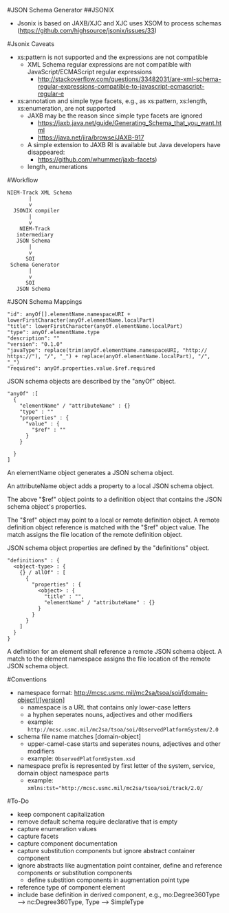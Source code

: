 #JSON Schema Generator
##JSONIX

  * Jsonix is based on JAXB/XJC and XJC uses XSOM to process schemas (https://github.com/highsource/jsonix/issues/33)

#Jsonix Caveats

  * xs:pattern is not supported and the expressions are not compatible
    * XML Schema regular expressions are not compatible with JavaScript/ECMAScript regular expressions
      * http://stackoverflow.com/questions/33482031/are-xml-schema-regular-expressions-compatible-to-javascript-ecmascript-regular-e
  * xs:annotation and simple type facets, e.g., as xs:pattern, xs:length, xs:enumeration, are not supported
    * JAXB may be the reason since simple type facets are ignored
      * https://jaxb.java.net/guide/Generating_Schema_that_you_want.html
      * https://java.net/jira/browse/JAXB-917
    * A simple extension to JAXB RI is available but Java developers have disappeared:
      * https://github.com/whummer/jaxb-facets)
    *   length, enumerations


#Workflow

  ```
  NIEM-Track XML Schema
         |        
         v
    JSONIX compiler
         |
         v
      NIEM-Track
     intermediary 
     JSON Schema 
         |
         v
        SOI
   Schema Generator
         |
         v
        SOI 
     JSON Schema
  ```
  
#JSON Schema Mappings

  ```
  "id": anyOf[].elementName.namespaceURI + lowerFirstCharacter(anyOf.elementName.localPart)
  "title": lowerFirstCharacter(anyOf.elementName.localPart)
  "type": anyOf.elementName.type
  "description": ""
  "version": "0.1.0"
  "javaType": replace(trim(anyOf.elementName.namespaceURI, "http:// https://"), "/", "_") + replace(anyOf.elementName.localPart), "/", "_")
  "required": anyOf.properties.value.$ref.required
  ```

JSON schema objects are described by the "anyOf" object.

  ```
  "anyOf" :[
    {
      "elementName" / "attributeName" : {}
      "type" : ""
      "properties" : {
        "value" : {
          "$ref" : ""  
        }
      }
      
    }
  ]
  ```
An elementName object generates a JSON schema object.  

An attributeName object adds a property to a local JSON schema object.

The above "$ref" object points to a definition object that contains the JSON schema object's properties.  

The "$ref" object may point to a local or remote definition object.  A remote definition object reference is matched with the "$ref" object value.  The match assigns the file location of the remote definition object.

JSON schema object properties are defined by the "definitions" object.

  ```
  "definitions" : {
    <object-type> : {
      {} / allOf" : [
        {
          "properties" : {
            <object> : {
              "title" : "",
              "elementName" / "attributeName" : {}
            }
          }
        }
      ]
    }
  }

  ```

A definition for an element shall reference a remote JSON schema object.  A match to the element namespace assigns the file location of the remote JSON schema object.

#Conventions

  * namespace format: http://mcsc.usmc.mil/mc2sa/tsoa/soi/[domain-object]/[version] 
    * namespace is a URL that contains only lower-case letters
    * a hyphen seperates nouns, adjectives and other modifiers
    * example: `http://mcsc.usmc.mil/mc2sa/tsoa/soi/ObservedPlatformSystem/2.0`
  * schema file name matches [domain-object]
    * upper-camel-case starts and seperates nouns, adjectives and other modifiers
    * example: `ObservedPlatformSystem.xsd`
  * namespace prefix is represented by first letter of the system, service, domain object namespace parts
    * example: `xmlns:tst="http://mcsc.usmc.mil/mc2sa/tsoa/soi/track/2.0/`


#To-Do
  * keep component capitalization
  * remove default schema require declarative that is empty
  * capture enumeration values
  * capture facets
  * capture component documentation
  * capture substitution components but ignore abstract container component
  * ignore abstracts like augmentation point container, define and reference components or substitution components
    * define substition components in augmentation point type
  * reference type of component element
  * include base definition in derived component, e.g., mo:Degree360Type --> nc:Degree360Type, Type --> SimpleType


